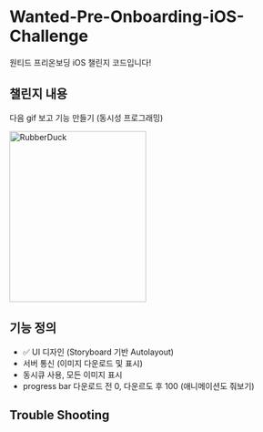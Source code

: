 # Wanted-Pre-Onboarding-iOS-Challenge
원티드 프리온보딩 iOS 챌린지 코드입니다!

## 챌린지 내용
다음 gif 보고 기능 만들기 (동시성 프로그래밍)

<img src="https://s3.us-west-2.amazonaws.com/secure.notion-static.com/c146f537-77bd-48e7-8240-ea248b0449dd/image_downloader.gif?X-Amz-Algorithm=AWS4-HMAC-SHA256&X-Amz-Content-Sha256=UNSIGNED-PAYLOAD&X-Amz-Credential=AKIAT73L2G45EIPT3X45%2F20230223%2Fus-west-2%2Fs3%2Faws4_request&X-Amz-Date=20230223T134330Z&X-Amz-Expires=86400&X-Amz-Signature=35e1a62eab0603d5565a7d9131ac65bec9665e1761af523b3181d73f4ceed798&X-Amz-SignedHeaders=host&x-id=GetObject" width="240px" height="300px" title="px(픽셀) 크기 설정" alt="RubberDuck"></img><br/>

## 기능 정의
- ✅ UI 디자인 (Storyboard 기반 Autolayout) 
- 서버 통신 (이미지 다운로드 및 표시)
- 동시큐 사용, 모든 이미지 표시
- progress bar 다운로드 전 0, 다운르도 후 100 (애니메이션도 줘보기)

## Trouble Shooting
